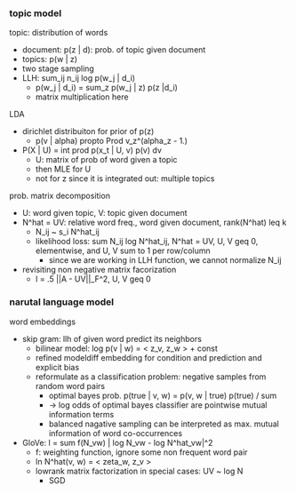 ### topic model

topic: distribution of words
- document: p(z | d): prob. of topic given document
- topics: p(w | z)
- two stage sampling
- LLH: sum_ij n_ij log p(w_j | d_i)
    - p(w_j | d_i) = sum_z p(w_j | z) p(z |d_i)
    - matrix multiplication here

LDA
- dirichlet distribuiton for prior of p(z)
    - p(v | alpha) propto Prod v_z^(alpha_z - 1.)
- P(X | U) = int prod p(x_t | U, v) p(v) dv
    - U: matrix of prob of word given a topic
    - then MLE for U
    - not for z since it is integrated out: multiple topics

prob. matrix decomposition
- U: word given topic, V: topic given document
- N^hat = UV: relative word freq., word given document, rank(N^hat) leq k
    - N_ij ~ s_i N^hat_ij
    - likelihood loss: sum N_ij log N^hat_ij, N^hat = UV, U, V geq 0, elementwise, and U, V sum to 1 per row/column
        - since we are working in LLH function, we cannot normalize N_ij
- revisiting non negative matrix facorization
    - l = .5 ||A - UV||_F^2, U, V geq 0

### narutal language model

word embeddings
- skip gram: llh of given word predict its neighbors
    - bilinear model: log p(v | w) = < z_v, z_w > + const
    - refined modeldiff embedding for condition and prediction and explicit bias
    - reformulate as a classification problem: negative samples from random word pairs
        - optimal bayes prob. p(true | v, w) = p(v, w | true) p(true) / sum
        - -> log odds of optimal bayes classifier are pointwise mutual information terms
        - balanced nagative sampling can be interpreted as max. mutual information of word co-occurrences
- GloVe: l = sum f(N_vw) | log N_vw - log N^hat_vw|^2
    - f: weighting function, ignore some non frequent word pair
    - ln N^hat(v, w) = < zeta_w, z_v >
    - lowrank matrix factorization in special cases: UV ~ log N
        - SGD